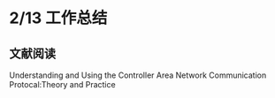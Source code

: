 # 2/13 工作总结
## 文献阅读 
Understanding and Using the Controller Area Network Communication Protocal:Theory and Practice